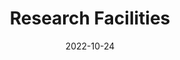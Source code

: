 ---
title: Research Facilities
date: 2022-10-24

type: landing

sections:

  - block: slider
    content:
      slides:
      - title: '<span style="color: #000; font-weight: bold;"><em>i-BRAIN</em> Nanofab Facilities</span>'
        content: 
          '<span style="color: #000; font-size: 20px; line-height: 1.1 !important;">i-BRAIN encompasses advanced research laboratories, unique nanofabrication facilities and a positive, interdisciplinary culture designed to create a globally influential innovation hub that leverages resources across science, engineering and medicine to create disruptive BCI technologies and the uniquely trained young talent that drive translation and commercialization to treat human brain diseases.</span>'

        align: left
        background:
          image:
            filename: facility_2_sub.png
            filters:
              brightness: 1.0
          position: center
          color: '#fff'
    design:
      # Slide height is automatic unless you force a specific height (e.g. '400px')
      slide_height: '500px'
      is_fullscreen: false
      # Automatically transition through slides?
      loop: false
      # Duration of transition between slides (in ms)
      interval: 2000
      spacing:
        padding: ['0', '0', '0', '0']  # 上、右、下、左的padding，将下边距设为0


  # - block: hero
  #   content:
  #     title: State-of-the-Art Research Facilities
  #     text: |
  #       Our laboratory is equipped with cutting-edge instruments and facilities to support world-class research in brain-computer interfaces, nanoelectronics, and bioelectronics.
  #     image:
  #       filename: facility_overall.png
  #   design:
  #     spacing:
  #       padding: ['40px', '0', '40px', '0']

  - block: markdown
    content:
      title: 
      subtitle: 
      text: |
        <!--         
        <div class="d-flex justify-content-center" style="position: relative; display: inline-block;">
          {{< figure src="nanofab_layout.png" alt="Nanofabrication Layout" id="nanofab-image" >}}
          
          <div class="click-overlay" style="position: absolute; top: 0; left: 0; width: 100%; height: 100%; z-index: 10; pointer-events: none;">
            <a href="./ebl/" class="ebl-area" style="position: absolute; left: 184px; top: 273px; width: 545px; height: 152px; cursor: pointer; pointer-events: all; background: rgba(255,0,0,0.1); border: 2px solid rgba(255,0,0,0.3); display: block; text-decoration: none;" title="点击查看 Electron Beam Lithography 详情"></a>
          </div>
        </div>
         -->
        <!-- 设施导航栏 -->
        <div class="facility-navbar" style="background: #6B5E4E; margin-top: 20px; overflow: hidden; box-shadow: 0 4px 8px rgba(0,0,0,0.2);">
          <div class="d-flex justify-content-center flex-wrap">
            <button class="nav-btn" data-target="overview" style="background: transparent; border: none; color: white; padding: 12px 20px; cursor: pointer; transition: all 0.3s; border-right: 1px solid rgba(255,255,255,0.2); font-weight: 500; flex: 1; text-align: center;" onmouseover="this.style.background='rgba(255,255,255,0.1)'" onmouseout="this.style.background='transparent'">Overview</button>
            <button class="nav-btn" data-target="lithography-bay" style="background: transparent; border: none; color: white; padding: 12px 20px; cursor: pointer; transition: all 0.3s; border-right: 1px solid rgba(255,255,255,0.2); font-weight: 500; flex: 1; text-align: center;" onmouseover="this.style.background='rgba(255,255,255,0.1)'" onmouseout="this.style.background='transparent'">Lithography Bay</button>
            <button class="nav-btn" data-target="deposition-bay" style="background: transparent; border: none; color: white; padding: 12px 20px; cursor: pointer; transition: all 0.3s; border-right: 1px solid rgba(255,255,255,0.2); font-weight: 500; flex: 1; text-align: center;" onmouseover="this.style.background='rgba(255,255,255,0.1)'" onmouseout="this.style.background='transparent'">Deposition Bay</button>
            <button class="nav-btn" data-target="metrology-other-bay" style="background: transparent; border: none; color: white; padding: 12px 20px; cursor: pointer; transition: all 0.3s; font-weight: 500; flex: 1; text-align: center;" onmouseover="this.style.background='rgba(255,255,255,0.1)'" onmouseout="this.style.background='transparent'">The Metrology & Other Bay</button>
          </div>
        </div>
        
        <!-- 内容展示区域 -->
        <div class="facility-content" style="margin-top: 20px; padding: 20px; background: #f8f9fa; border-radius: 8px; min-height: 200px;">
          <div id="overview" class="content-panel" style="display: block;">
            <h3 style="color: #8B1538; margin-bottom: 15px;">🏢 Facility Overview</h3>
            <p>The i-BRAIN Nanofabrication Facility features 550 m² of Class 100 cleanroom space and 400 m² of Class 1000 service and equipment areas, supporting research and prototyping on wafers up to 200 mm (8 inches). The facility is equipped for advanced lithography, including electron-beam lithography, DUV scanner, mask aligners, maskless aligners, automatic coater/developer tracks, spin coaters, and hotplates. Thin-film deposition capabilities include e-beam evaporators for metals and sputtering systems for metal oxides. Etching tools include wet benches and plasma ashers, while metrology and characterization are supported by CD-SEM, optical microscopes, and profilometers. The facility provides a comprehensive environment for micro- and nanofabrication, enabling cutting-edge research and device development.</p>
          </div>

          <div id="lithography-bay" class="content-panel" style="display: none;">
            <h3 style="color: #8B1538; margin-bottom: 15px;">🔬 Lithography Bay</h3>
            <p>
              The Lithography Bay is a core area of the <strong><em>i-BRAIN</em></strong> Nanofabrication Facility, dedicated to high-precision patterning of micro- and nanoscale structures on wafers up to 200 mm (8 inches). 
              It houses state-of-the-art lithography tools:
            </p>
            
            <!-- ✅ Stepper -->
            <div style="border: 1px solid #ddd; border-radius: 8px; padding: 15px; margin-bottom: 20px; box-shadow: 0 2px 4px rgba(0,0,0,0.05);">
              <p><strong>ASML KrF Stepper:</strong> Deep-UV projection lithography down to 110 nm resolution on 200 mm wafers.</p>
              <div style="text-align: center; margin: 15px 0;">
                {{< figure src="stepper.png" alt="ASML KrF Stepper" width="80%" >}}
              </div>
            </div>

            <!-- ✅ EBL -->
            <div style="border: 1px solid #ddd; border-radius: 8px; padding: 15px; margin-bottom: 20px; box-shadow: 0 2px 4px rgba(0,0,0,0.05);">
              <p><strong>Electron-Beam Lithography (EBL) System:</strong> 50 kV operation for high-resolution patterning on wafers up to 200 mm.</p>
            </div>

            <!-- ✅ Maskless Aligner + 图片 -->
            <div style="border: 1px solid #ddd; border-radius: 8px; padding: 15px; margin-bottom: 20px; box-shadow: 0 2px 4px rgba(0,0,0,0.05);">
              <p><strong>Maskless Aligner:</strong> Up to 300 mm wafer size, reticle resolution 600 nm, ideal for flexible and rapid prototyping.</p>
              <div style="text-align: center; margin: 15px 0;">
                {{< figure src="maskless.png" alt="Maskless Aligner" width="80%" >}}
              </div>
            </div>

            <!-- ✅ Mask Aligner -->
            <div style="border: 1px solid #ddd; border-radius: 8px; padding: 15px; margin-bottom: 20px; box-shadow: 0 2px 4px rgba(0,0,0,0.05);">
              <p><strong>Mask Aligner:</strong> Exposure area up to 210 × 210 mm, equipped with 365 nm, 405 nm, and 435 nm light sources for contact and proximity lithography.</p>
            </div>

            <!-- ✅ Supporting Equipment + 图片 -->
            <div style="border: 1px solid #ddd; border-radius: 8px; padding: 15px; margin-bottom: 20px; box-shadow: 0 2px 4px rgba(0,0,0,0.05);">
              <p><strong>Supporting Equipment:</strong> Automated coater/developer tracks, spin coaters, and hotplates for full resist application and baking workflows.</p>
              <div style="text-align: center; margin: 15px 0;">
                {{< figure src="Automatic_coaterdeveloper track.png" alt="Automated Coater/Developer Track" width="80%" >}}
              </div>
            </div>
          </div>

          
          <div id="deposition-bay" class="content-panel" style="display: none;">
            <h3 style="color: #8B1538; margin-bottom: 15px;">🎯 Deposition Bay</h3>
            <p>提供多种薄膜沉积工艺，满足不同材料和厚度需求。</p>
            <div class="row">
              <div class="col-md-6">
                <h5>物理气相沉积 (PVD)</h5>
                <ul>
                  <li>溅射沉积</li>
                  <li>电子束蒸发</li>
                  <li>热蒸发</li>
                </ul>
              </div>
              <div class="col-md-6">
                <h5>化学气相沉积 (CVD)</h5>
                <ul>
                  <li>等离子体增强CVD</li>
                  <li>低压CVD</li>
                  <li>原子层沉积 (ALD)</li>
                </ul>
              </div>
            </div>
          </div>
          
          <div id="metrology-other-bay" class="content-panel" style="display: none;">
            <h3 style="color: #8B1538; margin-bottom: 15px;">📊 The Metrology & Other Bay</h3>
            <p>完善的计量检测设备和其他配套设施，确保工艺质量和产品可靠性。</p>
            <div class="row">
              <div class="col-md-6">
                <h5>形貌检测</h5>
                <ul>
                  <li>扫描电子显微镜 (SEM)</li>
                  <li>原子力显微镜 (AFM)</li>
                  <li>光学显微镜</li>
                </ul>
              </div>
              <div class="col-md-6">
                <h5>电学测试</h5>
                <ul>
                  <li>探针台测试</li>
                  <li>参数分析�li>
                  <li>网络分析仪</li>
                </ul>
              </div>
            </div>
            <div class="row mt-3">
              <div class="col-md-6">
                <h5>刻蚀工艺</h5>
                <ul>
                  <li><strong>干法刻蚀:</strong> RIE, ICP-RIE, 深硅刻蚀</li>
                  <li><strong>湿法刻蚀:</strong> 各种化学刻蚀液</li>
                  <li><strong>刻蚀精度:</strong> ±5nm</li>
                  <li><strong>深宽比:</strong> 最高50:1</li>
                </ul>
              </div>
              <div class="col-md-6">
                <h5>其他设施</h5>
                <ul>
                  <li><strong>清洗设备:</strong> 超声波清洗、等离子体清洗</li>
                  <li><strong>烘烤设备:</strong> 热板、烘箱、快速退火炉</li>
                  <li><strong>存储设施:</strong> 氮气柜、真空存储</li>
                  <li><strong>安全设施:</strong> 化学品柜、废液处理</li>
                </ul>
              </div>
            </div>
          </div>
        </div>
        
        <script>
        document.addEventListener('DOMContentLoaded', function() {
          const navButtons = document.querySelectorAll('.nav-btn');
          const contentPanels = document.querySelectorAll('.content-panel');
          
          navButtons.forEach(button => {
            button.addEventListener('click', function() {
              const target = this.getAttribute('data-target');
              
              // 移除所有按钮的激活状态
              navButtons.forEach(btn => {
                btn.style.background = 'transparent';
                btn.style.fontWeight = '500';
              });
              
              // 激活当前按钮
              this.style.background = 'rgba(255,255,255,0.2)';
              this.style.fontWeight = '600';
              
              // 隐藏所有内容面板
              contentPanels.forEach(panel => {
                panel.style.display = 'none';
              });
              
              // 显示目标内容面板
              const targetPanel = document.getElementById(target);
              if (targetPanel) {
                targetPanel.style.display = 'block';
              }
            });
          });
        });
        </script>

        
        ---
    design:
      columns: '1'
      spacing:
        padding: ['0', '0', '0', '0']

  

  # - block: markdown
  #   content:
  #     title: Visit Our Facilities
  #     subtitle: Schedule a tour or discuss collaboration opportunities
  #     text: |
  #       <div style="text-align: center; padding: 40px; background: linear-gradient(135deg, #28a745 0%, #20c997 100%); border-radius: 10px; color: white; margin: 20px 0;">
  #         <h3 style="color: white; margin-bottom: 20px;">Interested in Our Facilities?</h3>
  #         <p style="font-size: 18px; margin-bottom: 30px;">Schedule a facility tour or discuss potential collaborations with our team.</p>
  #         <div style="display: flex; justify-content: center; gap: 20px; flex-wrap: wrap;">
  #           <a href="../contact/" style="background: white; color: #28a745; padding: 15px 30px; border-radius: 5px; text-decoration: none; font-weight: bold; display: inline-block;">Contact Us</a>
  #           <a href="mailto:facilities@ibrain-lab.com" style="background: rgba(255,255,255,0.2); color: white; padding: 15px 30px; border-radius: 5px; text-decoration: none; font-weight: bold; display: inline-block; border: 2px solid white;">Schedule Tour</a>
  #         </div>
  #       </div>
  #   design:
  #     columns: '1'
---